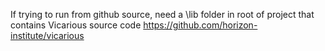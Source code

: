 If trying to run from github source, need a \lib folder in root of project that contains Vicarious source code
https://github.com/horizon-institute/vicarious